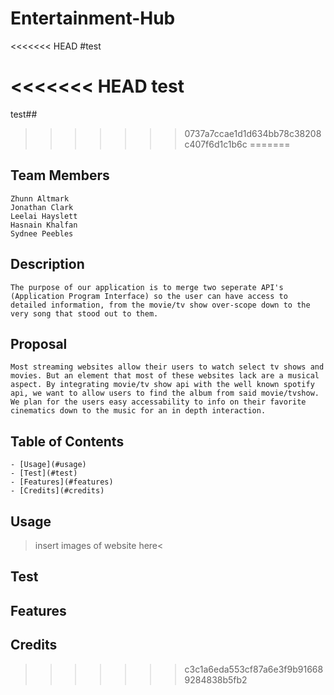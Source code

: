 # Entertainment-Hub

<<<<<<< HEAD
#test

<<<<<<< HEAD
test
=======
test##
>>>>>>> 0737a7ccae1d1d634bb78c38208c407f6d1c1b6c
=======
## Team Members
```
Zhunn Altmark
Jonathan Clark
Leelai Hayslett
Hasnain Khalfan
Sydnee Peebles
```
## Description 
```
The purpose of our application is to merge two seperate API's (Application Program Interface) so the user can have access to detailed information, from the movie/tv show over-scope down to the very song that stood out to them.
```
## Proposal
```
Most streaming websites allow their users to watch select tv shows and movies. But an element that most of these websites lack are a musical aspect. By integrating movie/tv show api with the well known spotify api, we want to allow users to find the album from said movie/tvshow. We plan for the users easy accessability to info on their favorite cinematics down to the music for an in depth interaction. 
```
## Table of Contents
```
- [Usage](#usage)
- [Test](#test)
- [Features](#features)
- [Credits](#credits)
```
## Usage
>insert images of website here<
## Test
## Features
## Credits
>>>>>>> c3c1a6eda553cf87a6e3f9b916689284838b5fb2
